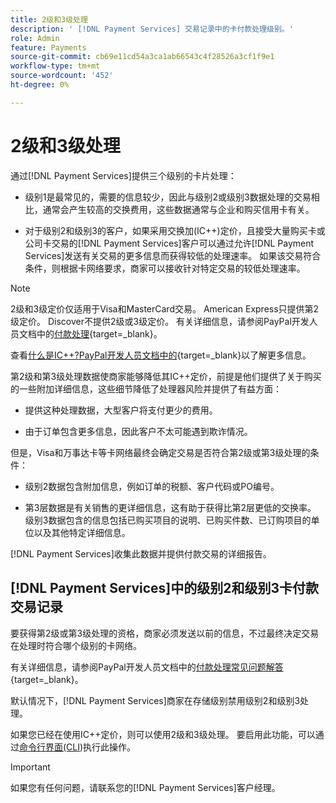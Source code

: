 ```yaml
---
title: 2级和3级处理
description: ' [!DNL Payment Services] 交易记录中的卡付款处理级别。'
role: Admin
feature: Payments
source-git-commit: cb69e11cd54a3ca1ab66543c4f28526a3cf1f9e1
workflow-type: tm+mt
source-wordcount: '452'
ht-degree: 0%

---
```


# 2级和3级处理

通过[!DNL Payment Services]提供三个级别的卡片处理：

* 级别1是最常见的，需要的信息较少，因此与级别2或级别3数据处理的交易相比，通常会产生较高的交换费用，这些数据通常与企业和购买信用卡有关。

* 对于级别2和级别3的客户，如果采用交换加(IC++)定价，且接受大量购买卡或公司卡交易的[!DNL Payment Services]客户可以通过允许[!DNL Payment Services]发送有关交易的更多信息而获得较低的处理速率。 如果该交易符合条件，则根据卡网络要求，商家可以接收针对特定交易的较低处理速率。

>[!NOTE]
>
>2级和3级定价仅适用于Visa和MasterCard交易。 American Express只提供第2级定价。 Discover不提供2级或3级定价。 有关详细信息，请参阅PayPal开发人员文档中的[付款处理](https://developer.paypal.com/docs/checkout/advanced/processing/){target=_blank}。

查看[什么是IC++?PayPal开发人员文档中的](https://www.paypal.com/us/brc/article/what-is-interchange-plus-plus){target=_blank}以了解更多信息。

第2级和第3级处理数据使商家能够降低其IC++定价，前提是他们提供了关于购买的一些附加详细信息，这些细节降低了处理器风险并提供了有益方面：

* 提供这种处理数据，大型客户将支付更少的费用。

* 由于订单包含更多信息，因此客户不太可能遇到欺诈情况。

但是，Visa和万事达卡等卡网络最终会确定交易是否符合第2级或第3级处理的条件：

* 级别2数据包含附加信息，例如订单的税额、客户代码或PO编号。

* 第3层数据是有关销售的更详细信息，这有助于获得比第2层更低的交换率。 级别3数据包含的信息包括已购买项目的说明、已购买件数、已订购项目的单位以及其他特定详细信息。

[!DNL Payment Services]收集此数据并提供付款交易的详细报告。

## [!DNL Payment Services]中的级别2和级别3卡付款交易记录

要获得第2级或第3级处理的资格，商家必须发送以前的信息，不过最终决定交易在处理时符合哪个级别的卡网络。

有关详细信息，请参阅PayPal开发人员文档中的[付款处理常见问题解答](https://www.paypal.com/us/cshelp/article/ts2278?_ga=1.131773126.875104296.1712843492){target=_blank}。

默认情况下，[!DNL Payment Services]商家在存储级别禁用级别2和级别3处理。

如果您已经在使用IC++定价，则可以使用2级和3级处理。 要启用此功能，可以通过[命令行界面(CLI](configure-cli.md))执行此操作。

>[!IMPORTANT]
>
>如果您有任何问题，请联系您的[!DNL Payment Services]客户经理。

